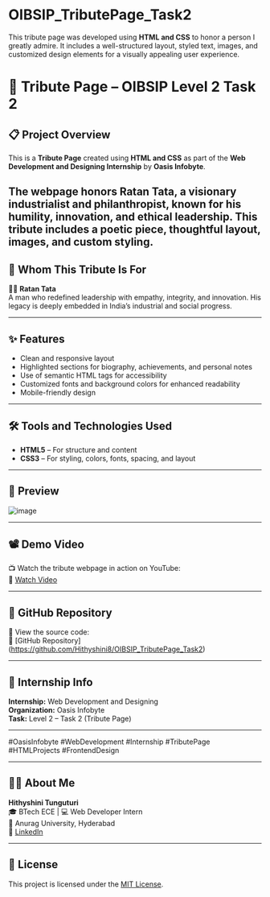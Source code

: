 # OIBSIP_TributePage_Task2
This tribute page was developed using **HTML and CSS** to honor a person I greatly admire. It includes a well-structured layout, styled text, images, and customized design elements for a visually appealing user experience.

# 🌟 Tribute Page – OIBSIP Level 2 Task 2

## 📋 Project Overview

This is a **Tribute Page** created using **HTML and CSS** as part of the **Web Development and Designing Internship** by **Oasis Infobyte**.

The webpage honors **Ratan Tata**, a visionary industrialist and philanthropist, known for his humility, innovation, and ethical leadership. This tribute includes a poetic piece, thoughtful layout, images, and custom styling.
---

## 🙌 Whom This Tribute Is For

🧑‍💼  **Ratan Tata**  
A man who redefined leadership with empathy, integrity, and innovation. His legacy is deeply embedded in India’s industrial and social progress.

---

## ✨ Features

- Clean and responsive layout
- Highlighted sections for biography, achievements, and personal notes
- Use of semantic HTML tags for accessibility
- Customized fonts and background colors for enhanced readability
- Mobile-friendly design

---

## 🛠️ Tools and Technologies Used

- **HTML5** – For structure and content
- **CSS3** – For styling, colors, fonts, spacing, and layout

---

## 📸 Preview

![image](https://github.com/user-attachments/assets/9c25d17f-4437-4db1-a3df-307c8a76e528)

---

## 📽️ Demo Video

📺 Watch the tribute webpage in action on YouTube:  
🔗 [Watch Video](https://youtu.be/n4l_H4bE8j8)

---

## 🔗 GitHub Repository

📁 View the source code:  
🔗 [GitHub Repository] (https://github.com/Hithyshini8/OIBSIP_TributePage_Task2)

---

## 💼 Internship Info

**Internship:** Web Development and Designing  
**Organization:** Oasis Infobyte  
**Task:** Level 2 – Task 2 (Tribute Page)

---



#OasisInfobyte #WebDevelopment #Internship #TributePage #HTMLProjects #FrontendDesign

---

## 🙋‍♀️ About Me

**Hithyshini Tunguturi**  
🎓 BTech ECE | 💻 Web Developer Intern  
📍 Anurag University, Hyderabad  
🔗 [LinkedIn](https://www.linkedin.com/in/hithyshini-tunguturi-a02630289)

---

## 📃 License

This project is licensed under the [MIT License](LICENSE).

